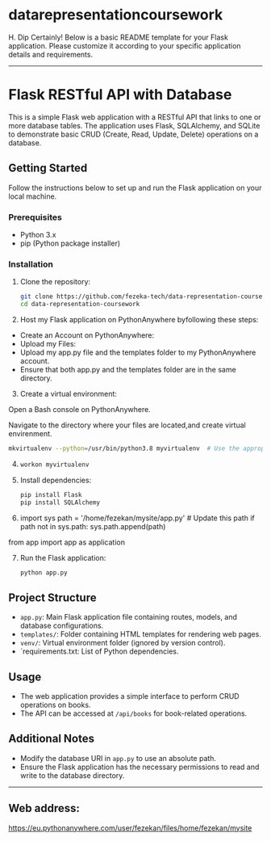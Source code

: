 # datarepresentationcoursework
H. Dip
Certainly! Below is a basic README template for your Flask application. Please customize it according to your specific application details and requirements.

---

# Flask RESTful API with Database

This is a simple Flask web application with a RESTful API that links to one or more database tables. The application uses Flask, SQLAlchemy, and SQLite to demonstrate basic CRUD (Create, Read, Update, Delete) operations on a database.

## Getting Started

Follow the instructions below to set up and run the Flask application on your local machine.

### Prerequisites

- Python 3.x
- pip (Python package installer)

### Installation

1. Clone the repository:

   ```bash
   git clone https://github.com/fezeka-tech/data-representation-coursework.git
   cd data-representation-coursework
   ```

2. Host my Flask application on PythonAnywhere byfollowing these steps:

- Create an Account on PythonAnywhere:
- Upload my Files:
- Upload my app.py file and the templates folder to my PythonAnywhere account. 
- Ensure that both app.py and the templates folder are in the same directory.

3. Create a virtual environment:

Open a Bash console on PythonAnywhere.

Navigate to the directory where your files are located,and create virtual envirenment.
    
  ```bash
  mkvirtualenv --python=/usr/bin/python3.8 myvirtualenv  # Use the appropriate Python version
  ```

4. ```bash
   workon myvirtualenv
   ```

5. Install dependencies:

   ```bash
   pip install Flask
   pip install SQLAlchemy
   ```

6. import sys
   path = '/home/fezekan/mysite/app.py'  # Update this path
  if path not in sys.path:
      sys.path.append(path)

from app import app as application

7. Run the Flask application:

   ```bash
   python app.py
   ```
   

## Project Structure

- `app.py`: Main Flask application file containing routes, models, and database configurations.
- `templates/`: Folder containing HTML templates for rendering web pages.
- `venv/`: Virtual environment folder (ignored by version control).
- `requirements.txt: List of Python dependencies.

## Usage

- The web application provides a simple interface to perform CRUD operations on books.
- The API can be accessed at `/api/books` for book-related operations.

## Additional Notes

- Modify the database URI in `app.py` to use an absolute path.
- Ensure the Flask application has the necessary permissions to read and write to the database directory.

---

## Web address: 
https://eu.pythonanywhere.com/user/fezekan/files/home/fezekan/mysite
